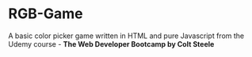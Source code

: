 # RGB-Game
A basic color picker game written in HTML and pure Javascript from the Udemy course - <strong> The Web Developer Bootcamp by Colt Steele </strong>
